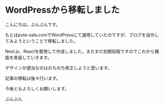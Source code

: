 # WordPressから移転しました

こんにちは。ぶんぶんです。

もとはpote-sala.comでWordPressにて運用していたのですが、ブログを自作してみようということで移転しました。

Next.js、Reactを駆使して作成しました。まだまだ初期段階ですのでこれから機能を実装していきます。

デザインが適当なのはのちのち修正しようと思います。

記事の移転は後々行います。

今後ともよろしくお願いします。

ぶんぶん
